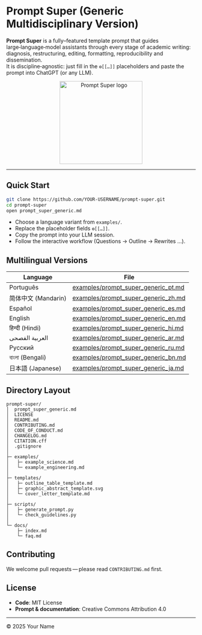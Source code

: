 
# Prompt Super (Generic Multidisciplinary Version)

**Prompt Super** is a fully–featured template prompt that guides large‑language‑model
assistants through every stage of academic writing: diagnosis, restructuring,
editing, formatting, reproducibility and dissemination.  
It is discipline‑agnostic: just fill in the `⚙️[[…]]` placeholders and paste
the prompt into ChatGPT (or any LLM).

<p align="center">
  <img src="docs/img/logo_prompt_super.svg" width="220" alt="Prompt Super logo"/>
</p>

---

## Quick Start

```bash
git clone https://github.com/YOUR-USERNAME/prompt-super.git
cd prompt-super
open prompt_super_generic.md
```

* Choose a language variant from `examples/`.
* Replace the placeholder fields `⚙️[[…]]`.
* Copy the prompt into your LLM session.
* Follow the interactive workflow (Questions → Outline → Rewrites …).

## Multilingual Versions

| Language | File |
|----------|------|
| Português | [examples/prompt_super_generic_pt.md](examples/prompt_super_generic_pt.md) |
| 简体中文 (Mandarin) | [examples/prompt_super_generic_zh.md](examples/prompt_super_generic_zh.md) |
| Español | [examples/prompt_super_generic_es.md](examples/prompt_super_generic_es.md) |
| English | [examples/prompt_super_generic_en.md](examples/prompt_super_generic_en.md) |
| हिन्दी (Hindi) | [examples/prompt_super_generic_hi.md](examples/prompt_super_generic_hi.md) |
| العربية الفصحى | [examples/prompt_super_generic_ar.md](examples/prompt_super_generic_ar.md) |
| Русский | [examples/prompt_super_generic_ru.md](examples/prompt_super_generic_ru.md) |
| বাংলা (Bengali) | [examples/prompt_super_generic_bn.md](examples/prompt_super_generic_bn.md) |
| 日本語 (Japanese) | [examples/prompt_super_generic_ja.md](examples/prompt_super_generic_ja.md) |

## Directory Layout

```
prompt-super/
│  prompt_super_generic.md
│  LICENSE
│  README.md
│  CONTRIBUTING.md
│  CODE_OF_CONDUCT.md
│  CHANGELOG.md
│  CITATION.cff
│  .gitignore
│
├─ examples/
│   ├─ example_science.md
│   └─ example_engineering.md
│
├─ templates/
│   ├─ outline_table_template.md
│   ├─ graphic_abstract_template.svg
│   └─ cover_letter_template.md
│
├─ scripts/
│   ├─ generate_prompt.py
│   └─ check_guidelines.py
│
└─ docs/
    ├─ index.md
    └─ faq.md
```

## Contributing

We welcome pull requests — please read `CONTRIBUTING.md` first.

## License

* **Code**: MIT License  
* **Prompt & documentation**: Creative Commons Attribution 4.0

---

© 2025 Your Name
